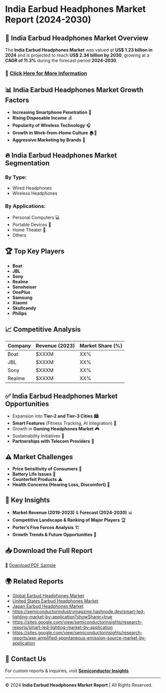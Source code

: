 # India Earbud Headphones Market Report (2024-2030)

## 📌 India Earbud Headphones Market Overview
The **India Earbud Headphones Market** was valued at **US$ 1.23 billion in 2024** and is projected to reach **US$ 2.34 billion by 2030**, growing at a **CAGR of 11.3%** during the forecast period **2024-2030**.

### 🔗 [Click Here for More Information](https://semiconductorinsight.com/download-sample-report/?product_id=43222)

## 📊 India Earbud Headphones Market Growth Factors

- **Increasing Smartphone Penetration** 📱
- **Rising Disposable Income** 💰
- **Popularity of Wireless Technology** 🎧
- **Growth in Work-from-Home Culture** 🏠💼
- **Aggressive Marketing by Brands** 🚀

## 🔥 India Earbud Headphones Market Segmentation

### **By Type:**

- Wired Headphones
- Wireless Headphones

### **By Applications:**

- Personal Computers 💻
- Portable Devices 📱
- Home Theater 🎥
- Others

## 🏆 Top Key Players

- **Boat**
- **JBL**
- **Sony**
- **Realme**
- **Sennheiser**
- **OnePlus**
- **Samsung**
- **Xiaomi**
- **Skullcandy**
- **Philips**

## 📈 Competitive Analysis

| Company | Revenue (2023) | Market Share (%) |
|---------|--------------|----------------|
| Boat | $XXXM | XX% |
| JBL | $XXXM | XX% |
| Sony | $XXXM | XX% |
| Realme | $XXXM | XX% |

## ✅ India Earbud Headphones Market Opportunities

- Expansion into **Tier-2 and Tier-3 Cities** 🏙️
- **Smart Features** (Fitness Tracking, AI Integration) 🤖
- Growth in **Gaming Headphones Market** 🎮
- Sustainability Initiatives 🌱
- **Partnerships with Telecom Providers** 📡

## ⚠️ Market Challenges

- **Price Sensitivity of Consumers** 💸
- **Battery Life Issues** 🔋
- **Counterfeit Products** ⚠️
- **Health Concerns (Hearing Loss, Discomfort)** 🏥

## 📘 Key Insights

- **Market Revenue (2019-2023)** & **Forecast (2024-2030)** 📊
- **Competitive Landscape & Ranking of Major Players** 🏆
- **Porter’s Five Forces Analysis** 🏗️
- **Growth Trends & Future Opportunities** 🌟

## 📥 Download the Full Report

📌 [Download PDF Sample](https://semiconductorinsight.com/download-sample-report/?product_id=43222)

## 🌍 Related Reports
- [Global Earbud Headphones Market](https://semiconductorinsight.com/report/digital-photography-market/)
- [United States Earbud Headphones Market](https://semiconductorinsight.com/report/enterprise-thin-clients-market/)
- [Japan Earbud Headphones Market](https://semiconductorindustrymagzine.hashnode.dev/sst-mram-market-by-application)
- https://semiconductorindustrymagzine.hashnode.dev/smart-led-lighting-market-by-application?showSharer=true
- https://sites.google.com/view/semiconductorinsights/research-reports/smart-led-lighting-market-by-application
- https://sites.google.com/view/semiconductorinsights/research-reports/ase-amplified-spontaneous-emission-source-market-by-application

## 📝 Contact Us

For custom reports & inquiries, visit **[Semiconductor Insights](https://tinyurl.com/2s4hhtsj)**

---
© 2024 **India Earbud Headphones Market Report** | All Rights Reserved.
